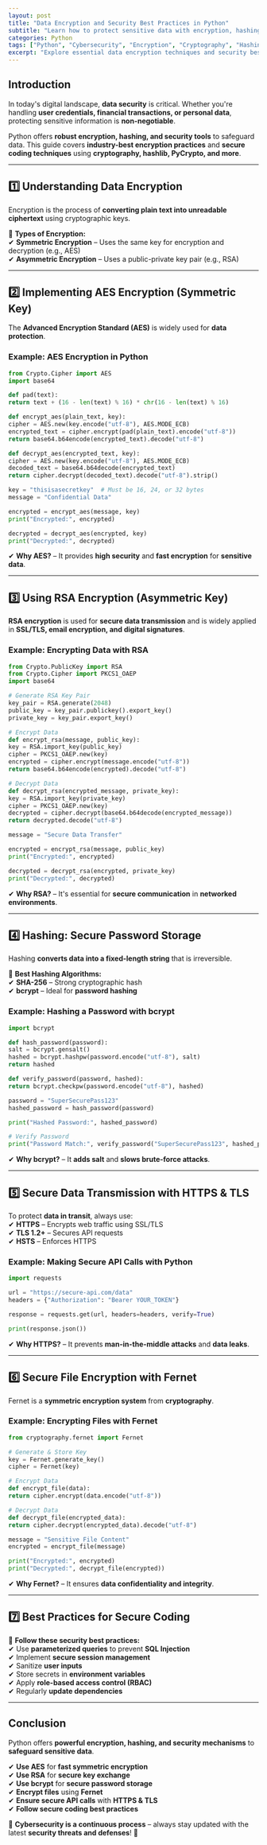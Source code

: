 ```yaml
---
layout: post
title: "Data Encryption and Security Best Practices in Python"
subtitle: "Learn how to protect sensitive data with encryption, hashing, and secure coding practices in Python"
categories: Python
tags: ["Python", "Cybersecurity", "Encryption", "Cryptography", "Hashing", "Security"]
excerpt: "Explore essential data encryption techniques and security best practices in Python to safeguard sensitive information from cyber threats."
---
```


## Introduction

In today's digital landscape, **data security** is critical. Whether you're handling **user credentials, financial transactions, or personal data**, protecting sensitive information is **non-negotiable**.

Python offers **robust encryption, hashing, and security tools** to safeguard data. This guide covers **industry-best encryption practices** and **secure coding techniques** using **cryptography, hashlib, PyCrypto, and more**.

---

## 1️⃣ Understanding Data Encryption

Encryption is the process of **converting plain text into unreadable ciphertext** using cryptographic keys.

🔹 **Types of Encryption:**  
✔ **Symmetric Encryption** – Uses the same key for encryption and decryption (e.g., AES)  
✔ **Asymmetric Encryption** – Uses a public-private key pair (e.g., RSA)

---

## 2️⃣ Implementing AES Encryption (Symmetric Key)

The **Advanced Encryption Standard (AES)** is widely used for **data protection**.

### Example: AES Encryption in Python

```python
from Crypto.Cipher import AES  
import base64

def pad(text):  
return text + (16 - len(text) % 16) * chr(16 - len(text) % 16)

def encrypt_aes(plain_text, key):  
cipher = AES.new(key.encode("utf-8"), AES.MODE_ECB)  
encrypted_text = cipher.encrypt(pad(plain_text).encode("utf-8"))  
return base64.b64encode(encrypted_text).decode("utf-8")

def decrypt_aes(encrypted_text, key):  
cipher = AES.new(key.encode("utf-8"), AES.MODE_ECB)  
decoded_text = base64.b64decode(encrypted_text)  
return cipher.decrypt(decoded_text).decode("utf-8").strip()

key = "thisisasecretkey"  # Must be 16, 24, or 32 bytes  
message = "Confidential Data"

encrypted = encrypt_aes(message, key)  
print("Encrypted:", encrypted)

decrypted = decrypt_aes(encrypted, key)  
print("Decrypted:", decrypted)  
```

✔ **Why AES?** – It provides **high security** and **fast encryption** for **sensitive data**.

---

## 3️⃣ Using RSA Encryption (Asymmetric Key)

**RSA encryption** is used for **secure data transmission** and is widely applied in **SSL/TLS, email encryption, and digital signatures**.

### Example: Encrypting Data with RSA

```python
from Crypto.PublicKey import RSA  
from Crypto.Cipher import PKCS1_OAEP  
import base64

# Generate RSA Key Pair
key_pair = RSA.generate(2048)  
public_key = key_pair.publickey().export_key()  
private_key = key_pair.export_key()

# Encrypt Data
def encrypt_rsa(message, public_key):  
key = RSA.import_key(public_key)  
cipher = PKCS1_OAEP.new(key)  
encrypted = cipher.encrypt(message.encode("utf-8"))  
return base64.b64encode(encrypted).decode("utf-8")

# Decrypt Data
def decrypt_rsa(encrypted_message, private_key):  
key = RSA.import_key(private_key)  
cipher = PKCS1_OAEP.new(key)  
decrypted = cipher.decrypt(base64.b64decode(encrypted_message))  
return decrypted.decode("utf-8")

message = "Secure Data Transfer"

encrypted = encrypt_rsa(message, public_key)  
print("Encrypted:", encrypted)

decrypted = decrypt_rsa(encrypted, private_key)  
print("Decrypted:", decrypted)  
```

✔ **Why RSA?** – It's essential for **secure communication** in **networked environments**.

---

## 4️⃣ Hashing: Secure Password Storage

Hashing **converts data into a fixed-length string** that is irreversible.

🔹 **Best Hashing Algorithms:**  
✔ **SHA-256** – Strong cryptographic hash  
✔ **bcrypt** – Ideal for **password hashing**

### Example: Hashing a Password with bcrypt

```python
import bcrypt

def hash_password(password):  
salt = bcrypt.gensalt()  
hashed = bcrypt.hashpw(password.encode("utf-8"), salt)  
return hashed

def verify_password(password, hashed):  
return bcrypt.checkpw(password.encode("utf-8"), hashed)

password = "SuperSecurePass123"  
hashed_password = hash_password(password)

print("Hashed Password:", hashed_password)

# Verify Password
print("Password Match:", verify_password("SuperSecurePass123", hashed_password))  
```

✔ **Why bcrypt?** – It **adds salt** and **slows brute-force attacks**.

---

## 5️⃣ Secure Data Transmission with HTTPS & TLS

To protect **data in transit**, always use:  
✔ **HTTPS** – Encrypts web traffic using SSL/TLS  
✔ **TLS 1.2+** – Secures API requests  
✔ **HSTS** – Enforces HTTPS

### Example: Making Secure API Calls with Python

```python
import requests

url = "https://secure-api.com/data"  
headers = {"Authorization": "Bearer YOUR_TOKEN"}

response = requests.get(url, headers=headers, verify=True)

print(response.json())  
```

✔ **Why HTTPS?** – It prevents **man-in-the-middle attacks** and **data leaks**.

---

## 6️⃣ Secure File Encryption with Fernet

Fernet is a **symmetric encryption system** from **cryptography**.

### Example: Encrypting Files with Fernet

```python
from cryptography.fernet import Fernet

# Generate & Store Key
key = Fernet.generate_key()  
cipher = Fernet(key)

# Encrypt Data
def encrypt_file(data):  
return cipher.encrypt(data.encode("utf-8"))

# Decrypt Data
def decrypt_file(encrypted_data):  
return cipher.decrypt(encrypted_data).decode("utf-8")

message = "Sensitive File Content"  
encrypted = encrypt_file(message)

print("Encrypted:", encrypted)  
print("Decrypted:", decrypt_file(encrypted))  
```

✔ **Why Fernet?** – It ensures **data confidentiality and integrity**.

---

## 7️⃣ Best Practices for Secure Coding

🔹 **Follow these security best practices:**  
✔ Use **parameterized queries** to prevent **SQL Injection**  
✔ Implement **secure session management**  
✔ Sanitize **user inputs**  
✔ Store secrets in **environment variables**  
✔ Apply **role-based access control (RBAC)**  
✔ Regularly **update dependencies**

---

## Conclusion

Python offers **powerful encryption, hashing, and security mechanisms** to **safeguard sensitive data**.

✔ **Use AES** for **fast symmetric encryption**  
✔ **Use RSA** for **secure key exchange**  
✔ **Use bcrypt** for **secure password storage**  
✔ **Encrypt files** using **Fernet**  
✔ **Ensure secure API calls** with **HTTPS & TLS**  
✔ **Follow secure coding best practices**

🔹 **Cybersecurity is a continuous process** – always stay updated with the latest **security threats and defenses**! 🚀

